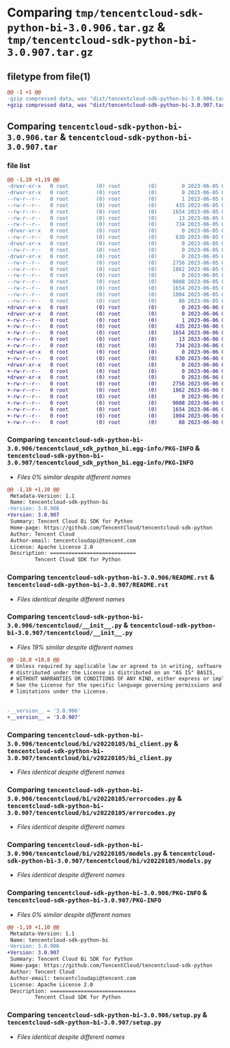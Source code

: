 # Comparing `tmp/tencentcloud-sdk-python-bi-3.0.906.tar.gz` & `tmp/tencentcloud-sdk-python-bi-3.0.907.tar.gz`

## filetype from file(1)

```diff
@@ -1 +1 @@
-gzip compressed data, was "dist/tencentcloud-sdk-python-bi-3.0.906.tar", last modified: Mon Jun  5 00:27:11 2023, max compression
+gzip compressed data, was "dist/tencentcloud-sdk-python-bi-3.0.907.tar", last modified: Tue Jun  6 02:19:14 2023, max compression
```

## Comparing `tencentcloud-sdk-python-bi-3.0.906.tar` & `tencentcloud-sdk-python-bi-3.0.907.tar`

### file list

```diff
@@ -1,19 +1,19 @@
-drwxr-xr-x   0 root         (0) root         (0)        0 2023-06-05 00:27:11.000000 tencentcloud-sdk-python-bi-3.0.906/
-drwxr-xr-x   0 root         (0) root         (0)        0 2023-06-05 00:27:11.000000 tencentcloud-sdk-python-bi-3.0.906/tencentcloud_sdk_python_bi.egg-info/
--rw-r--r--   0 root         (0) root         (0)        1 2023-06-05 00:27:11.000000 tencentcloud-sdk-python-bi-3.0.906/tencentcloud_sdk_python_bi.egg-info/dependency_links.txt
--rw-r--r--   0 root         (0) root         (0)      435 2023-06-05 00:27:11.000000 tencentcloud-sdk-python-bi-3.0.906/tencentcloud_sdk_python_bi.egg-info/SOURCES.txt
--rw-r--r--   0 root         (0) root         (0)     1654 2023-06-05 00:27:11.000000 tencentcloud-sdk-python-bi-3.0.906/tencentcloud_sdk_python_bi.egg-info/PKG-INFO
--rw-r--r--   0 root         (0) root         (0)       13 2023-06-05 00:27:11.000000 tencentcloud-sdk-python-bi-3.0.906/tencentcloud_sdk_python_bi.egg-info/top_level.txt
--rw-r--r--   0 root         (0) root         (0)      734 2023-06-05 00:27:10.000000 tencentcloud-sdk-python-bi-3.0.906/README.rst
-drwxr-xr-x   0 root         (0) root         (0)        0 2023-06-05 00:27:11.000000 tencentcloud-sdk-python-bi-3.0.906/tencentcloud/
--rw-r--r--   0 root         (0) root         (0)      630 2023-06-05 00:27:10.000000 tencentcloud-sdk-python-bi-3.0.906/tencentcloud/__init__.py
-drwxr-xr-x   0 root         (0) root         (0)        0 2023-06-05 00:27:11.000000 tencentcloud-sdk-python-bi-3.0.906/tencentcloud/bi/
--rw-r--r--   0 root         (0) root         (0)        0 2023-06-05 00:27:10.000000 tencentcloud-sdk-python-bi-3.0.906/tencentcloud/bi/__init__.py
-drwxr-xr-x   0 root         (0) root         (0)        0 2023-06-05 00:27:11.000000 tencentcloud-sdk-python-bi-3.0.906/tencentcloud/bi/v20220105/
--rw-r--r--   0 root         (0) root         (0)     2756 2023-06-05 00:27:10.000000 tencentcloud-sdk-python-bi-3.0.906/tencentcloud/bi/v20220105/bi_client.py
--rw-r--r--   0 root         (0) root         (0)     1862 2023-06-05 00:27:10.000000 tencentcloud-sdk-python-bi-3.0.906/tencentcloud/bi/v20220105/errorcodes.py
--rw-r--r--   0 root         (0) root         (0)        0 2023-06-05 00:27:10.000000 tencentcloud-sdk-python-bi-3.0.906/tencentcloud/bi/v20220105/__init__.py
--rw-r--r--   0 root         (0) root         (0)     9008 2023-06-05 00:27:10.000000 tencentcloud-sdk-python-bi-3.0.906/tencentcloud/bi/v20220105/models.py
--rw-r--r--   0 root         (0) root         (0)     1654 2023-06-05 00:27:11.000000 tencentcloud-sdk-python-bi-3.0.906/PKG-INFO
--rw-r--r--   0 root         (0) root         (0)     1004 2023-06-05 00:27:10.000000 tencentcloud-sdk-python-bi-3.0.906/setup.py
--rw-r--r--   0 root         (0) root         (0)       88 2023-06-05 00:27:11.000000 tencentcloud-sdk-python-bi-3.0.906/setup.cfg
+drwxr-xr-x   0 root         (0) root         (0)        0 2023-06-06 02:19:14.000000 tencentcloud-sdk-python-bi-3.0.907/
+drwxr-xr-x   0 root         (0) root         (0)        0 2023-06-06 02:19:14.000000 tencentcloud-sdk-python-bi-3.0.907/tencentcloud_sdk_python_bi.egg-info/
+-rw-r--r--   0 root         (0) root         (0)        1 2023-06-06 02:19:14.000000 tencentcloud-sdk-python-bi-3.0.907/tencentcloud_sdk_python_bi.egg-info/dependency_links.txt
+-rw-r--r--   0 root         (0) root         (0)      435 2023-06-06 02:19:14.000000 tencentcloud-sdk-python-bi-3.0.907/tencentcloud_sdk_python_bi.egg-info/SOURCES.txt
+-rw-r--r--   0 root         (0) root         (0)     1654 2023-06-06 02:19:14.000000 tencentcloud-sdk-python-bi-3.0.907/tencentcloud_sdk_python_bi.egg-info/PKG-INFO
+-rw-r--r--   0 root         (0) root         (0)       13 2023-06-06 02:19:14.000000 tencentcloud-sdk-python-bi-3.0.907/tencentcloud_sdk_python_bi.egg-info/top_level.txt
+-rw-r--r--   0 root         (0) root         (0)      734 2023-06-06 02:19:14.000000 tencentcloud-sdk-python-bi-3.0.907/README.rst
+drwxr-xr-x   0 root         (0) root         (0)        0 2023-06-06 02:19:14.000000 tencentcloud-sdk-python-bi-3.0.907/tencentcloud/
+-rw-r--r--   0 root         (0) root         (0)      630 2023-06-06 02:19:14.000000 tencentcloud-sdk-python-bi-3.0.907/tencentcloud/__init__.py
+drwxr-xr-x   0 root         (0) root         (0)        0 2023-06-06 02:19:14.000000 tencentcloud-sdk-python-bi-3.0.907/tencentcloud/bi/
+-rw-r--r--   0 root         (0) root         (0)        0 2023-06-06 02:19:14.000000 tencentcloud-sdk-python-bi-3.0.907/tencentcloud/bi/__init__.py
+drwxr-xr-x   0 root         (0) root         (0)        0 2023-06-06 02:19:14.000000 tencentcloud-sdk-python-bi-3.0.907/tencentcloud/bi/v20220105/
+-rw-r--r--   0 root         (0) root         (0)     2756 2023-06-06 02:19:14.000000 tencentcloud-sdk-python-bi-3.0.907/tencentcloud/bi/v20220105/bi_client.py
+-rw-r--r--   0 root         (0) root         (0)     1862 2023-06-06 02:19:14.000000 tencentcloud-sdk-python-bi-3.0.907/tencentcloud/bi/v20220105/errorcodes.py
+-rw-r--r--   0 root         (0) root         (0)        0 2023-06-06 02:19:14.000000 tencentcloud-sdk-python-bi-3.0.907/tencentcloud/bi/v20220105/__init__.py
+-rw-r--r--   0 root         (0) root         (0)     9008 2023-06-06 02:19:14.000000 tencentcloud-sdk-python-bi-3.0.907/tencentcloud/bi/v20220105/models.py
+-rw-r--r--   0 root         (0) root         (0)     1654 2023-06-06 02:19:14.000000 tencentcloud-sdk-python-bi-3.0.907/PKG-INFO
+-rw-r--r--   0 root         (0) root         (0)     1004 2023-06-06 02:19:14.000000 tencentcloud-sdk-python-bi-3.0.907/setup.py
+-rw-r--r--   0 root         (0) root         (0)       88 2023-06-06 02:19:14.000000 tencentcloud-sdk-python-bi-3.0.907/setup.cfg
```

### Comparing `tencentcloud-sdk-python-bi-3.0.906/tencentcloud_sdk_python_bi.egg-info/PKG-INFO` & `tencentcloud-sdk-python-bi-3.0.907/tencentcloud_sdk_python_bi.egg-info/PKG-INFO`

 * *Files 0% similar despite different names*

```diff
@@ -1,10 +1,10 @@
 Metadata-Version: 1.1
 Name: tencentcloud-sdk-python-bi
-Version: 3.0.906
+Version: 3.0.907
 Summary: Tencent Cloud Bi SDK for Python
 Home-page: https://github.com/TencentCloud/tencentcloud-sdk-python
 Author: Tencent Cloud
 Author-email: tencentcloudapi@tencent.com
 License: Apache License 2.0
 Description: ============================
         Tencent Cloud SDK for Python
```

### Comparing `tencentcloud-sdk-python-bi-3.0.906/README.rst` & `tencentcloud-sdk-python-bi-3.0.907/README.rst`

 * *Files identical despite different names*

### Comparing `tencentcloud-sdk-python-bi-3.0.906/tencentcloud/__init__.py` & `tencentcloud-sdk-python-bi-3.0.907/tencentcloud/__init__.py`

 * *Files 19% similar despite different names*

```diff
@@ -10,8 +10,8 @@
 # Unless required by applicable law or agreed to in writing, software
 # distributed under the License is distributed on an "AS IS" BASIS,
 # WITHOUT WARRANTIES OR CONDITIONS OF ANY KIND, either express or implied.
 # See the License for the specific language governing permissions and
 # limitations under the License.
 
 
-__version__ = '3.0.906'
+__version__ = '3.0.907'
```

### Comparing `tencentcloud-sdk-python-bi-3.0.906/tencentcloud/bi/v20220105/bi_client.py` & `tencentcloud-sdk-python-bi-3.0.907/tencentcloud/bi/v20220105/bi_client.py`

 * *Files identical despite different names*

### Comparing `tencentcloud-sdk-python-bi-3.0.906/tencentcloud/bi/v20220105/errorcodes.py` & `tencentcloud-sdk-python-bi-3.0.907/tencentcloud/bi/v20220105/errorcodes.py`

 * *Files identical despite different names*

### Comparing `tencentcloud-sdk-python-bi-3.0.906/tencentcloud/bi/v20220105/models.py` & `tencentcloud-sdk-python-bi-3.0.907/tencentcloud/bi/v20220105/models.py`

 * *Files identical despite different names*

### Comparing `tencentcloud-sdk-python-bi-3.0.906/PKG-INFO` & `tencentcloud-sdk-python-bi-3.0.907/PKG-INFO`

 * *Files 0% similar despite different names*

```diff
@@ -1,10 +1,10 @@
 Metadata-Version: 1.1
 Name: tencentcloud-sdk-python-bi
-Version: 3.0.906
+Version: 3.0.907
 Summary: Tencent Cloud Bi SDK for Python
 Home-page: https://github.com/TencentCloud/tencentcloud-sdk-python
 Author: Tencent Cloud
 Author-email: tencentcloudapi@tencent.com
 License: Apache License 2.0
 Description: ============================
         Tencent Cloud SDK for Python
```

### Comparing `tencentcloud-sdk-python-bi-3.0.906/setup.py` & `tencentcloud-sdk-python-bi-3.0.907/setup.py`

 * *Files identical despite different names*

